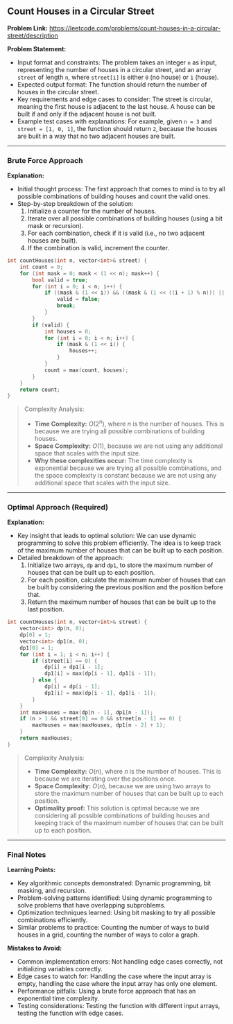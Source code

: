 ## Count Houses in a Circular Street

**Problem Link:** https://leetcode.com/problems/count-houses-in-a-circular-street/description

**Problem Statement:**
- Input format and constraints: The problem takes an integer `n` as input, representing the number of houses in a circular street, and an array `street` of length `n`, where `street[i]` is either `0` (no house) or `1` (house).
- Expected output format: The function should return the number of houses in the circular street.
- Key requirements and edge cases to consider: The street is circular, meaning the first house is adjacent to the last house. A house can be built if and only if the adjacent house is not built.
- Example test cases with explanations: For example, given `n = 3` and `street = [1, 0, 1]`, the function should return `2`, because the houses are built in a way that no two adjacent houses are built.

---

### Brute Force Approach

**Explanation:**
- Initial thought process: The first approach that comes to mind is to try all possible combinations of building houses and count the valid ones.
- Step-by-step breakdown of the solution: 
  1. Initialize a counter for the number of houses.
  2. Iterate over all possible combinations of building houses (using a bit mask or recursion).
  3. For each combination, check if it is valid (i.e., no two adjacent houses are built).
  4. If the combination is valid, increment the counter.

```cpp
int countHouses(int n, vector<int>& street) {
    int count = 0;
    for (int mask = 0; mask < (1 << n); mask++) {
        bool valid = true;
        for (int i = 0; i < n; i++) {
            if ((mask & (1 << i)) && ((mask & (1 << ((i + 1) % n))) || (mask & (1 << ((i + n - 1) % n))))) {
                valid = false;
                break;
            }
        }
        if (valid) {
            int houses = 0;
            for (int i = 0; i < n; i++) {
                if (mask & (1 << i)) {
                    houses++;
                }
            }
            count = max(count, houses);
        }
    }
    return count;
}
```

> Complexity Analysis:
> - **Time Complexity:** $O(2^n)$, where $n$ is the number of houses. This is because we are trying all possible combinations of building houses.
> - **Space Complexity:** $O(1)$, because we are not using any additional space that scales with the input size.
> - **Why these complexities occur:** The time complexity is exponential because we are trying all possible combinations, and the space complexity is constant because we are not using any additional space that scales with the input size.

---

### Optimal Approach (Required)

**Explanation:**
- Key insight that leads to optimal solution: We can use dynamic programming to solve this problem efficiently. The idea is to keep track of the maximum number of houses that can be built up to each position.
- Detailed breakdown of the approach: 
  1. Initialize two arrays, `dp` and `dp1`, to store the maximum number of houses that can be built up to each position.
  2. For each position, calculate the maximum number of houses that can be built by considering the previous position and the position before that.
  3. Return the maximum number of houses that can be built up to the last position.

```cpp
int countHouses(int n, vector<int>& street) {
    vector<int> dp(n, 0);
    dp[0] = 1;
    vector<int> dp1(n, 0);
    dp1[0] = 1;
    for (int i = 1; i < n; i++) {
        if (street[i] == 0) {
            dp[i] = dp1[i - 1];
            dp1[i] = max(dp[i - 1], dp1[i - 1]);
        } else {
            dp[i] = dp[i - 1];
            dp1[i] = max(dp[i - 1], dp1[i - 1]);
        }
    }
    int maxHouses = max(dp[n - 1], dp1[n - 1]);
    if (n > 1 && street[0] == 0 && street[n - 1] == 0) {
        maxHouses = max(maxHouses, dp1[n - 2] + 1);
    }
    return maxHouses;
}
```

> Complexity Analysis:
> - **Time Complexity:** $O(n)$, where $n$ is the number of houses. This is because we are iterating over the positions once.
> - **Space Complexity:** $O(n)$, because we are using two arrays to store the maximum number of houses that can be built up to each position.
> - **Optimality proof:** This solution is optimal because we are considering all possible combinations of building houses and keeping track of the maximum number of houses that can be built up to each position.

---

### Final Notes

**Learning Points:**
- Key algorithmic concepts demonstrated: Dynamic programming, bit masking, and recursion.
- Problem-solving patterns identified: Using dynamic programming to solve problems that have overlapping subproblems.
- Optimization techniques learned: Using bit masking to try all possible combinations efficiently.
- Similar problems to practice: Counting the number of ways to build houses in a grid, counting the number of ways to color a graph.

**Mistakes to Avoid:**
- Common implementation errors: Not handling edge cases correctly, not initializing variables correctly.
- Edge cases to watch for: Handling the case where the input array is empty, handling the case where the input array has only one element.
- Performance pitfalls: Using a brute force approach that has an exponential time complexity.
- Testing considerations: Testing the function with different input arrays, testing the function with edge cases.